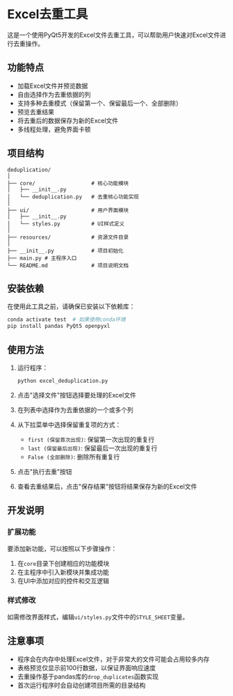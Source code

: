 # Excel去重工具

这是一个使用PyQt5开发的Excel文件去重工具，可以帮助用户快速对Excel文件进行去重操作。

## 功能特点

- 加载Excel文件并预览数据
- 自由选择作为去重依据的列
- 支持多种去重模式（保留第一个、保留最后一个、全部删除）
- 预览去重结果
- 将去重后的数据保存为新的Excel文件
- 多线程处理，避免界面卡顿

## 项目结构

```
deduplication/
│
├── core/                  # 核心功能模块
│   ├── __init__.py
│   └── deduplication.py   # 去重核心功能实现
│
├── ui/                    # 用户界面模块
│   ├── __init__.py
│   └── styles.py          # UI样式定义
│
├── resources/             # 资源文件目录
│
├── __init__.py            # 项目初始化
├── main.py # 主程序入口
└── README.md              # 项目说明文档
```

## 安装依赖

在使用此工具之前，请确保已安装以下依赖库：

```bash
conda activate test  # 如果使用conda环境
pip install pandas PyQt5 openpyxl
```

## 使用方法

1. 运行程序：
   ```bash
   python excel_deduplication.py
   ```

2. 点击"选择文件"按钮选择要处理的Excel文件
3. 在列表中选择作为去重依据的一个或多个列
4. 从下拉菜单中选择保留重复项的方式：
   - `first (保留首次出现)`: 保留第一次出现的重复行
   - `last (保留最后出现)`: 保留最后一次出现的重复行
   - `False (全部删除)`: 删除所有重复行
5. 点击"执行去重"按钮
6. 查看去重结果后，点击"保存结果"按钮将结果保存为新的Excel文件

## 开发说明

### 扩展功能

要添加新功能，可以按照以下步骤操作：

1. 在`core`目录下创建相应的功能模块
2. 在主程序中引入新模块并集成功能
3. 在UI中添加对应的控件和交互逻辑

### 样式修改

如需修改界面样式，编辑`ui/styles.py`文件中的`STYLE_SHEET`变量。

## 注意事项

- 程序会在内存中处理Excel文件，对于非常大的文件可能会占用较多内存
- 表格预览仅显示前100行数据，以保证界面响应速度
- 去重操作基于pandas库的`drop_duplicates`函数实现
- 首次运行程序时会自动创建项目所需的目录结构 
